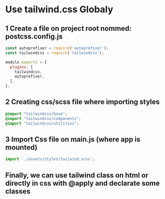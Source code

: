 # Use tailwind.css Globaly
## 1 Create a file on project root nommed: postcss.config.js
```JavaScript
const autoprefixer = require('autoprefixer');
const tailwindcss = require('tailwindcss');

module.exports = {
  plugins: [
    tailwindcss,
    autoprefixer,
  ],
};
```
## 2 Creating css/scss file where importing styles
``` CSS
@import "tailwindcss/base";
@import "tailwindcss/components";
@import "tailwindcss/utilities";
```
## 3 Import Css file on main.js (where app is mounted)
```JavaScript
import './assets/styles/tailwind.scss';
```
## Finally, we can use tailwind class on html or directly in css with @apply and declarate some classes
